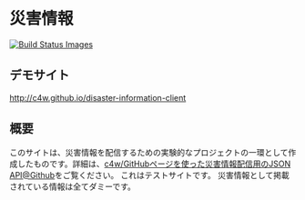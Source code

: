 # 災害情報

[![Build Status Images](https://travis-ci.org/c4w/disaster-information-client.svg)](https://travis-ci.org/c4w/disaster-information-client)

## デモサイト
http://c4w.github.io/disaster-information-client

## 概要

このサイトは、災害情報を配信するための実験的なプロジェクトの一環として作成したものです。詳細は、[c4w/GitHubページを使った災害情報配信用のJSON API@Github](https://github.com/c4w/disaster-information)をご覧ください。
これはテストサイトです。
災害情報として掲載されている情報は全てダミーです。

